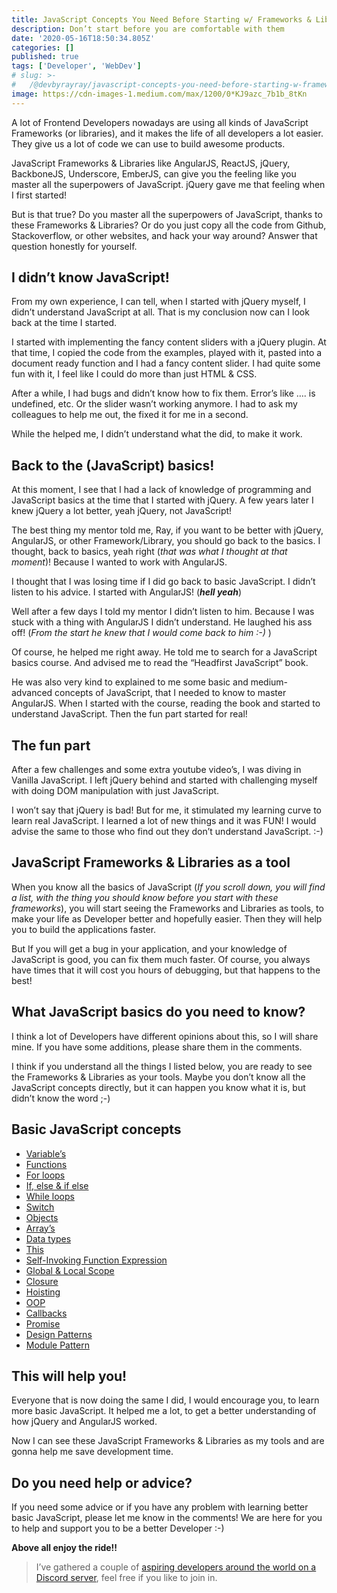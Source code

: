 ```yaml
---
title: JavaScript Concepts You Need Before Starting w/ Frameworks & Libraries
description: Don’t start before you are comfortable with them
date: '2020-05-16T18:50:34.805Z'
categories: []
published: true
tags: ['Developer', 'WebDev']
# slug: >-
#   /@devbyrayray/javascript-concepts-you-need-before-starting-w-frameworks-libraries-25a325312b5c
image: https://cdn-images-1.medium.com/max/1200/0*KJ9azc_7b1b_8tKn
---
```


A lot of Frontend Developers nowadays are using all kinds of JavaScript Frameworks (or libraries), and it makes the life of all developers a lot easier. They give us a lot of code we can use to build awesome products.

JavaScript Frameworks & Libraries like AngularJS, ReactJS, jQuery, BackboneJS, Underscore, EmberJS, can give you the feeling like you master all the superpowers of JavaScript. jQuery gave me that feeling when I first started!

But is that true? Do you master all the superpowers of JavaScript, thanks to these Frameworks & Libraries? Or do you just copy all the code from Github, Stackoverflow, or other websites, and hack your way around? Answer that question honestly for yourself.

## I didn’t know JavaScript!

From my own experience, I can tell, when I started with jQuery myself, I didn’t understand JavaScript at all. That is my conclusion now can I look back at the time I started.

I started with implementing the fancy content sliders with a jQuery plugin. At that time, I copied the code from the examples, played with it, pasted into a document ready function and I had a fancy content slider. I had quite some fun with it, I feel like I could do more than just HTML & CSS.

After a while, I had bugs and didn’t know how to fix them. Error’s like …. is undefined, etc. Or the slider wasn’t working anymore. I had to ask my colleagues to help me out, the fixed it for me in a second.

While the helped me, I didn’t understand what the did, to make it work.

## Back to the (JavaScript) basics!

At this moment, I see that I had a lack of knowledge of programming and JavaScript basics at the time that I started with jQuery. A few years later I knew jQuery a lot better, yeah jQuery, not JavaScript!

The best thing my mentor told me, Ray, if you want to be better with jQuery, AngularJS, or other Framework/Library, you should go back to the basics. I thought, back to basics, yeah right (_that was what I thought at that moment_)! Because I wanted to work with AngularJS.

I thought that I was losing time if I did go back to basic JavaScript. I didn’t listen to his advice. I started with AngularJS! (**_hell yeah_**)

Well after a few days I told my mentor I didn’t listen to him. Because I was stuck with a thing with AngularJS I didn’t understand. He laughed his ass off! (_From the start he knew that I would come back to him :-)_ )

Of course, he helped me right away. He told me to search for a JavaScript basics course. And advised me to read the “Headfirst JavaScript” book.

He was also very kind to explained to me some basic and medium-advanced concepts of JavaScript, that I needed to know to master AngularJS. When I started with the course, reading the book and started to understand JavaScript. Then the fun part started for real!

## The fun part

After a few challenges and some extra youtube video’s, I was diving in Vanilla JavaScript. I left jQuery behind and started with challenging myself with doing DOM manipulation with just JavaScript.

I won’t say that jQuery is bad! But for me, it stimulated my learning curve to learn real JavaScript. I learned a lot of new things and it was FUN! I would advise the same to those who find out they don’t understand JavaScript. :-)

## JavaScript Frameworks & Libraries as a tool

When you know all the basics of JavaScript (_If you scroll down, you will find a list, with the thing you should know before you start with these frameworks_), you will start seeing the Frameworks and Libraries as tools, to make your life as Developer better and hopefully easier. Then they will help you to build the applications faster.

But If you will get a bug in your application, and your knowledge of JavaScript is good, you can fix them much faster. Of course, you always have times that it will cost you hours of debugging, but that happens to the best!

## What JavaScript basics do you need to know?

I think a lot of Developers have different opinions about this, so I will share mine. If you have some additions, please share them in the comments.

I think if you understand all the things I listed below, you are ready to see the Frameworks & Libraries as your tools. Maybe you don’t know all the JavaScript concepts directly, but it can happen you know what it is, but didn’t know the word ;-)

## Basic JavaScript concepts

-   [Variable’s](http://www.w3schools.com/js/js_variables.asp)
-   [Functions](http://www.w3schools.com/js/js_functions.asp)
-   [For loops](http://www.w3schools.com/js/js_loop_for.asp)
-   [If, else & if else](http://www.w3schools.com/js/js_if_else.asp)
-   [While loops](http://www.w3schools.com/js/js_loop_while.asp)
-   [Switch](http://www.w3schools.com/js/js_switch.asp)
-   [Objects](http://www.w3schools.com/js/js_objects.asp)
-   [Array’s](http://www.w3schools.com/js/js_arrays.asp)
-   [Data types](http://www.w3schools.com/js/js_datatypes.asp)
-   [This](https://developer.mozilla.org/en-US/docs/Web/JavaScript/Reference/Operators/this)
-   [Self-Invoking Function Expression](http://adripofjavascript.com/blog/drips/an-introduction-to-iffes-immediately-invoked-function-expressions.html)
-   [Global & Local Scope](http://www.w3schools.com/js/js_scope.asp)
-   [Closure](http://www.w3schools.com/js/js_function_closures.asp)
-   [Hoisting](http://www.w3schools.com/js/js_hoisting.asp)
-   [OOP](http://www.sitepoint.com/oriented-programming-1-2/)
-   [Callbacks](http://cwbuecheler.com/web/tutorials/2013/javascript-callbacks/)
-   [Promise](https://davidwalsh.name/promises)
-   [Design Patterns](https://addyosmani.com/resources/essentialjsdesignpatterns/book/#designpatternsjavascript)
-   [Module Pattern](https://toddmotto.com/mastering-the-module-pattern/)

## This will help you!

Everyone that is now doing the same I did, I would encourage you, to learn more basic JavaScript. It helped me a lot, to get a better understanding of how jQuery and AngularJS worked.

Now I can see these JavaScript Frameworks & Libraries as my tools and are gonna help me save development time.

## Do you need help or advice?

If you need some advice or if you have any problem with learning better basic JavaScript, please let me know in the comments! We are here for you to help and support you to be a better Developer :-)

**Above all enjoy the ride!!**

> I’ve gathered a couple of [aspiring developers around the world on a Discord server](https://mailchi.mp/fb82491d03f8/dev-by-rayray-discord-community), feel free if you like to join in.
